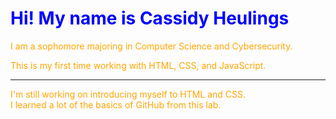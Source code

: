 <html>
  <h1 style="color: blue";>
    Hi! My name is Cassidy Heulings
  </h1>
  <body style="color: orange";>
    <p>I am a sophomore majoring in Computer Science and Cybersecurity.</p>
    <p>This is my first time working with HTML, CSS, and JavaScript.</p>
    <hr />
    <p style="font-size: 14px";>I'm still working on introducing myself to HTML and CSS.<br />I learned a lot of the basics of GitHub from this lab.</p>
  </body>
</html>
